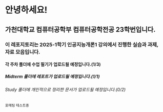 # 안녕하세요!
## 가천대학교 컴퓨터공학부 컴퓨터공학전공 23학번입니다.
### 이 레포지토리는 2025-1학기 인공지능개론1 강의에서 진행한 실습과 과제, 자료 모음입니다.
#### 각 주차 폴더에 수업 필기가 업로드될 예정입니다.(1/3)
##### Midterm 폴더에 레포트가 업로드될 예정입니다.(1/1)
###### Study 폴더에 개인적으로 정리한 문서가 업로드될 예정입니다.(0/2)

<sub>포매팅 테스트중</sub>
